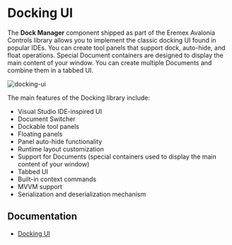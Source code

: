 # Docking UI

The **Dock Manager** component shipped as part of the Eremex Avalonia Controls library allows you to implement the classic docking UI found in popular IDEs. You can create tool panels that support dock, auto-hide, and float operations. Special Document containers are designed to display the main content of your window. You can create multiple Documents and combine them in a tabbed UI.

![docking-ui](images/docking-ui.png)

The main features of the Docking library include:

- Visual Studio IDE-inspired UI
- Document Switcher
- Dockable tool panels
- Floating panels
- Panel auto-hide functionality
- Runtime layout customization
- Support for Documents (special containers used to display the main content of your window)
- Tabbed UI
- Built-in context commands
- MVVM support
- Serialization and deserialization mechanism

## Documentation

- [Docking UI](https://eremexcontrols.net/controls/docking/)

